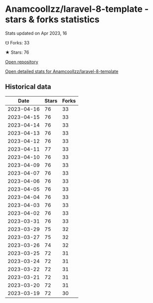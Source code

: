 # Anamcoollzz/laravel-8-template - stars & forks statistics

Stats updated on Apr 2023, 16

☋ Forks: 33

★ Stars: 76

[Open repository](https://github.com/Anamcoollzz/laravel-8-template)

[Open detailed stats for Anamcoollzz/laravel-8-template](https://reviewgithub.com/rep/Anamcoollzz/laravel-8-template)

## Historical data
| Date | Stars | Forks |
|------|-------|-------|
| 2023-04-16 | 76 | 33 | 
| 2023-04-15 | 76 | 33 | 
| 2023-04-14 | 76 | 33 | 
| 2023-04-13 | 76 | 33 | 
| 2023-04-12 | 76 | 33 | 
| 2023-04-11 | 77 | 33 | 
| 2023-04-10 | 76 | 33 | 
| 2023-04-09 | 76 | 33 | 
| 2023-04-07 | 76 | 33 | 
| 2023-04-06 | 76 | 33 | 
| 2023-04-05 | 76 | 33 | 
| 2023-04-04 | 76 | 33 | 
| 2023-04-03 | 76 | 33 | 
| 2023-04-02 | 76 | 33 | 
| 2023-03-31 | 76 | 33 | 
| 2023-03-29 | 75 | 32 | 
| 2023-03-27 | 75 | 32 | 
| 2023-03-26 | 74 | 32 | 
| 2023-03-25 | 72 | 31 | 
| 2023-03-24 | 72 | 31 | 
| 2023-03-22 | 72 | 31 | 
| 2023-03-21 | 72 | 31 | 
| 2023-03-20 | 72 | 31 | 
| 2023-03-19 | 72 | 30 | 

